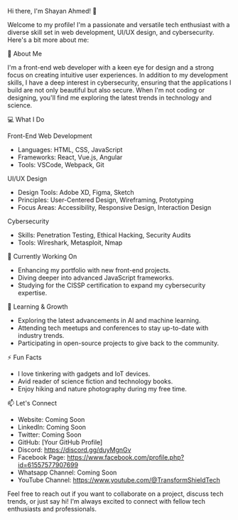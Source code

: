 Hi there, I'm Shayan Ahmed! 👋

Welcome to my profile! I'm a passionate and versatile tech enthusiast with a diverse skill set in web development, UI/UX design, and cybersecurity. 
Here's a bit more about me:

🌟 About Me

I'm a front-end web developer with a keen eye for design and a strong focus on creating intuitive user experiences. In addition to my development skills,
I have a deep interest in cybersecurity, ensuring that the applications I build are not only beautiful but also secure. When I'm not coding or designing,
you'll find me exploring the latest trends in technology and science.

💻 What I Do

Front-End Web Development
- Languages: HTML, CSS, JavaScript
- Frameworks: React, Vue.js, Angular
- Tools: VSCode, Webpack, Git

UI/UX Design
- Design Tools: Adobe XD, Figma, Sketch
- Principles: User-Centered Design, Wireframing, Prototyping
- Focus Areas: Accessibility, Responsive Design, Interaction Design

Cybersecurity
- Skills: Penetration Testing, Ethical Hacking, Security Audits
- Tools: Wireshark, Metasploit, Nmap

🔭 Currently Working On
- Enhancing my portfolio with new front-end projects.
- Diving deeper into advanced JavaScript frameworks.
- Studying for the CISSP certification to expand my cybersecurity expertise.

🌱 Learning & Growth
- Exploring the latest advancements in AI and machine learning.
- Attending tech meetups and conferences to stay up-to-date with industry trends.
- Participating in open-source projects to give back to the community.

⚡ Fun Facts
- I love tinkering with gadgets and IoT devices.
- Avid reader of science fiction and technology books.
- Enjoy hiking and nature photography during my free time.

📫 Let's Connect
- Website: Coming Soon
- LinkedIn: Coming Soon
- Twitter: Coming Soon
- GitHub: [Your GitHub Profile]
- Discord: https://discord.gg/duyMgnGv
- Facebook Page: https://www.facebook.com/profile.php?id=61557577907699
- Whatsapp Channel: Coming Soon
- YouTube Channel: https://www.youtube.com/@TransformShieldTech

Feel free to reach out if you want to collaborate on a project, discuss tech trends, or just say hi! I'm always excited to connect with fellow tech enthusiasts and 
professionals.
